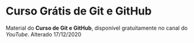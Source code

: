 # Curso Grátis de Git e GitHub
Material do **Curso de Git e GitHub**, disponível gratuitamente no canal do *YouTube*. Alterado 17/12/2020
